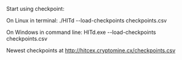 Start using checkpoint:

On Linux in terminal: ./HITd --load-checkpoints checkpoints.csv

On Windows in command line: HITd.exe --load-checkpoints checkpoints.csv

Newest checkpoints at http://hitcex.cryptomine.cx/checkpoints.csv

